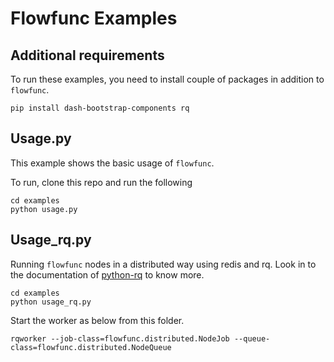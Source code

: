 # Flowfunc Examples

## Additional requirements

To run these examples, you need to install couple of packages in addition to `flowfunc`.

```
pip install dash-bootstrap-components rq
```

## Usage.py

This example shows the basic usage of `flowfunc`.

To run, clone this repo and run the following

```
cd examples
python usage.py
```

## Usage_rq.py

Running `flowfunc` nodes in a distributed way using redis and rq. Look in to the
documentation of [python-rq](https://python-rq.org/]) to know more.

```
cd examples
python usage_rq.py
```

Start the worker as below from this folder.

```
rqworker --job-class=flowfunc.distributed.NodeJob --queue-class=flowfunc.distributed.NodeQueue
```